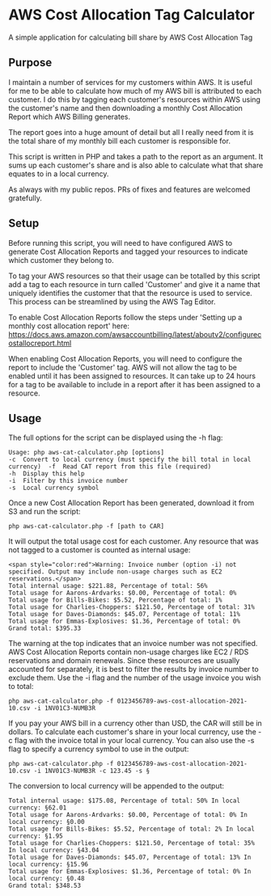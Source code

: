 # AWS Cost Allocation Tag Calculator

A simple application for calculating bill share by AWS Cost Allocation Tag

## Purpose

I maintain a number of services for my customers within AWS. It is useful for me to be able to calculate 
how much of my AWS bill is attributed to each customer. I do this by tagging each customer's resources 
within AWS using the customer's name and then downloading a monthly Cost Allocation Report which AWS Billing
generates. 

The report goes into a huge amount of detail but all I really need from it is the total share of my monthly
bill each customer is responsible for. 

This script is written in PHP and takes a path to the report as an argument. It sums up each customer's share
and is also able to calculate what that share equates to in a local currency.

As always with my public repos. PRs of fixes and features are welcomed gratefully. 

## Setup

Before running this script, you will need to have configured AWS to generate Cost Allocation Reports
and tagged your resources to indicate which customer they belong to. 

To tag your AWS resources so that their usage can be totalled by this script add a tag to each resource 
in turn called 'Customer' and give it a name that uniquely identifies the customer that that the resource 
is used to service. This process can be streamlined by using the AWS Tag Editor.

To enable Cost Allocation Reports follow the steps under 'Setting up a monthly cost allocation report' 
here: https://docs.aws.amazon.com/awsaccountbilling/latest/aboutv2/configurecostallocreport.html

When enabling Cost Allocation Reports, you will need to configure the report to include the 'Customer'
tag. AWS will not allow the tag to be enabled until it has been assigned to resources. It can take up to 
24 hours for a tag to be available to include in a report after it has been assigned to a resource.

## Usage

The full options for the script can be displayed using the -h flag:

    Usage: php aws-cat-calculator.php [options]
    -c  Convert to local currency (must specify the bill total in local currency)  -f  Read CAT report from this file (required)
    -h  Display this help
    -i  Filter by this invoice number
    -s  Local currency symbol

Once a new Cost Allocation Report has been generated, download it from S3 and run the script:

    php aws-cat-calculator.php -f [path to CAR]

It will output the total usage cost for each customer. Any resource that was not tagged to a customer is 
counted as internal usage:

    <span style="color:red">Warning: Invoice number (option -i) not specified. Output may include non-usage charges such as EC2 reservations.</span>
    Total internal usage: $221.88, Percentage of total: 56%
    Total usage for Aarons-Ardvarks: $0.00, Percentage of total: 0%
    Total usage for Bills-Bikes: $5.52, Percentage of total: 1%
    Total usage for Charlies-Choppers: $121.50, Percentage of total: 31%
    Total usage for Daves-Diamonds: $45.07, Percentage of total: 11%
    Total usage for Emmas-Explosives: $1.36, Percentage of total: 0%
    Grand total: $395.33

The warning at the top indicates that an invoice number was not specified. AWS Cost Allocation Reports contain
non-usage charges like EC2 / RDS reservations and domain renewals. Since these resources are usually accounted
for separately, it is best to filter the results by invoice number to exclude them. Use the -i flag and the 
number of the usage invoice you wish to total:

    php aws-cat-calculator.php -f 0123456789-aws-cost-allocation-2021-10.csv -i 1NV01C3-NUMB3R

If you pay your AWS bill in a currency other than USD, the CAR will still be in dollars. To calculate each customer's 
share in your local currency, use the -c flag with the invoice total in your local currency. You can also use
the -s flag to specify a currency symbol to use in the output:

    php aws-cat-calculator.php -f 0123456789-aws-cost-allocation-2021-10.csv -i 1NV01C3-NUMB3R -c 123.45 -s §

The conversion to local currency will be appended to the output:

    Total internal usage: $175.08, Percentage of total: 50% In local currency: §62.01
    Total usage for Aarons-Ardvarks: $0.00, Percentage of total: 0% In local currency: §0.00
    Total usage for Bills-Bikes: $5.52, Percentage of total: 2% In local currency: §1.95
    Total usage for Charlies-Choppers: $121.50, Percentage of total: 35% In local currency: §43.04
    Total usage for Daves-Diamonds: $45.07, Percentage of total: 13% In local currency: §15.96
    Total usage for Emmas-Explosives: $1.36, Percentage of total: 0% In local currency: §0.48
    Grand total: $348.53